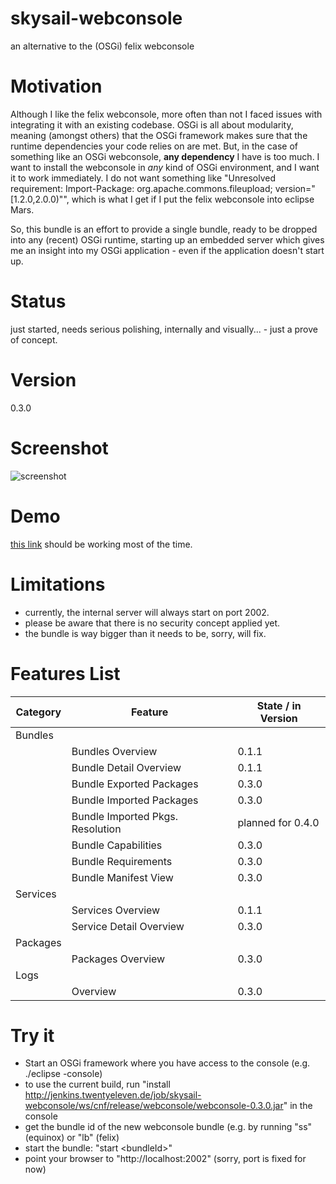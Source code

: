 # skysail-webconsole
an alternative to the (OSGi) felix webconsole

# Motivation
Although I like the felix webconsole, more often than not I faced issues with integrating it with an existing codebase. OSGi is all about modularity, meaning (amongst others) that the OSGi framework makes sure that the runtime dependencies your code relies on are met. But, in the case of something like an OSGi webconsole, __any dependency__ I have is too much. I want to install the webconsole in _any_ kind of OSGi environment, and I want it to work immediately. I do not want something like "Unresolved requirement: Import-Package: org.apache.commons.fileupload; version="[1.2.0,2.0.0)"", which is what I get if I put the felix webconsole into eclipse Mars.

So, this bundle is an effort to provide a single bundle, ready to be dropped into any (recent) OSGi runtime, starting up an embedded server which gives me an insight into my OSGi application - even if the application doesn't start up.

# Status

just started, needs serious polishing, internally and visually... - just a prove of concept.

# Version 

0.3.0

# Screenshot

![screenshot](http://jenkins.twentyeleven.de/job/skysail-webconsole/ws/webconsole/etc/docs/webconsole_0.3.0.png)

# Demo

[this link](http://85.25.22.126:2002/index.html) should be working most of the time.

# Limitations

* currently, the internal server will always start on port 2002.
* please be aware that there is no security concept applied yet.
* the bundle is way bigger than it needs to be, sorry, will fix.

# Features List

| Category      | Feature                  | State / in Version |
| ------------- | ------------------------ | ------------------ |
| Bundles       |                          |                    |
|               | Bundles Overview         | 0.1.1              |
|               | Bundle Detail Overview   | 0.1.1              |
|               | Bundle Exported Packages | 0.3.0              |
|               | Bundle Imported Packages | 0.3.0              |
|               | Bundle Imported Pkgs. Resolution | planned for 0.4.0              |
|               | Bundle Capabilities      | 0.3.0              |
|               | Bundle Requirements      | 0.3.0              |
|               | Bundle Manifest View     | 0.3.0              |
| Services      |                          |                    |
|               | Services Overview        | 0.1.1              |
|               | Service Detail Overview  | 0.3.0              |
| Packages      |                          |                    |
|               | Packages Overview        | 0.3.0              |
| Logs          |                          |                    |
|               | Overview                 | 0.3.0              |

# Try it

* Start an OSGi framework where you have access to the console (e.g. ./eclipse -console)
* to use the current build, run "install http://jenkins.twentyeleven.de/job/skysail-webconsole/ws/cnf/release/webconsole/webconsole-0.3.0.jar" in the console
* get the bundle id of the new webconsole bundle (e.g. by running "ss" (equinox) or "lb" (felix)
* start the bundle: "start &lt;bundleId&gt;"
* point your browser to "http://localhost:2002" (sorry, port is fixed for now)
